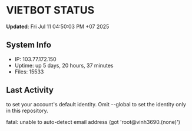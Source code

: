 # VIETBOT STATUS
**Updated**: Fri Jul 11 04:50:03 PM +07 2025

## System Info
- IP: 103.77.172.150
- Uptime: up 5 days, 20 hours, 37 minutes
- Files: 15533

## Last Activity

to set your account's default identity.
Omit --global to set the identity only in this repository.

fatal: unable to auto-detect email address (got 'root@vinh3690.(none)')
